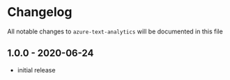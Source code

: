 # Changelog

All notable changes to `azure-text-analytics` will be documented in this file

## 1.0.0 - 2020-06-24

- initial release
